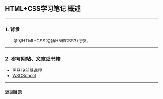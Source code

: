 ## HTML+CSS学习笔记 概述
---
### 1. 背景

&emsp;&emsp;学习HTML+CSS(包括H5和CSS3)记录。

---
### 2. 参考网站、文章或书籍

+ 黑马19前端课程
+ [W3CSchool](https://www.w3school.com.cn/)

---

#### [返回目录](./)
